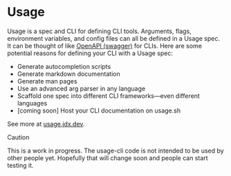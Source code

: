 # Usage

Usage is a spec and CLI for defining CLI tools. Arguments, flags, environment variables, and config files
can all be defined in a Usage spec. It can be thought of like [OpenAPI (swagger)](https://www.openapis.org/)
for CLIs. Here are some potential reasons for defining your CLI with a Usage spec:

* Generate autocompletion scripts
* Generate markdown documentation
* Generate man pages
* Use an advanced arg parser in any language
* Scaffold one spec into different CLI frameworks—even different languages
* [coming soon] Host your CLI documentation on usage.sh

See more at [usage.jdx.dev](https://usage.jdx.dev/).

> [!CAUTION]
> This is a work in progress. The usage-cli code is not intended to be used by other people yet. Hopefully that will change soon and people can start testing it.
